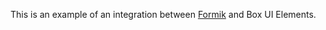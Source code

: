 This is an example of an integration between [Formik](https://jaredpalmer.com/formik) and Box UI Elements.
